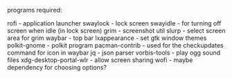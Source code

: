 programs required:

rofi - application launcher
swaylock - lock screen
swayidle - for turning off screen when idle (in lock screen)
grim - screenshot util
slurp - select screen area for grim
waybar - top bar
lxappearance - set gtk window themes
polkit-gnome - polkit program
pacman-contrib - used for the checkupdates command for icon in waybar
jq - json parser
vorbis-tools - play ogg sound files
xdg-desktop-portal-wlr - allow screen sharing
  wofi - maybe dependency for choosing options?
